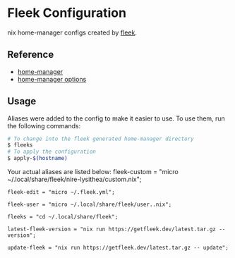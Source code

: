 # Fleek Configuration

nix home-manager configs created by [fleek](https://github.com/ublue-os/fleek).

## Reference

- [home-manager](https://nix-community.github.io/home-manager/)
- [home-manager options](https://nix-community.github.io/home-manager/options.html)

## Usage

Aliases were added to the config to make it easier to use. To use them, run the following commands:

```bash
# To change into the fleek generated home-manager directory
$ fleeks
# To apply the configuration
$ apply-$(hostname)
```

Your actual aliases are listed below:
    fleek-custom = "micro ~/.local/share/fleek/nire-lysithea/custom.nix";

    fleek-edit = "micro ~/.fleek.yml";

    fleek-user = "micro ~/.local/share/fleek/user..nix";

    fleeks = "cd ~/.local/share/fleek";

    latest-fleek-version = "nix run https://getfleek.dev/latest.tar.gz -- version";

    update-fleek = "nix run https://getfleek.dev/latest.tar.gz -- update";
